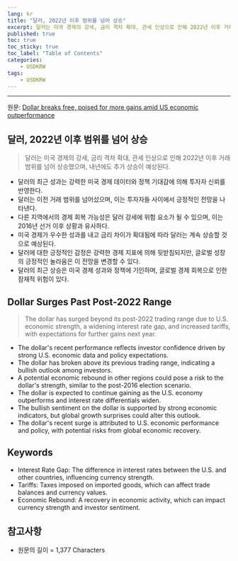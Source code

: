```yaml
---
lang: kr
title: "달러, 2022년 이후 범위를 넘어 상승"
excerpt: 달러는 미국 경제의 강세, 금리 격차 확대, 관세 인상으로 인해 2022년 이후 거래 범위를 넘어 상승했으며, 내년에도 추가 상승이 예상된다.
published: true
toc: true
toc_sticky: true
toc_label: "Table of Contents"
categories:
    - USDKRW
tags:
    - USDKRW
---
```


---

  원문: [Dollar breaks free, poised for more gains amid US economic outperformance](https://www.investing.com/news/forex-news/dollar-breaks-free-poised-for-more-gains-amid-us-economic-outperformance-3787492)

## 달러, 2022년 이후 범위를 넘어 상승

> 달러는 미국 경제의 강세, 금리 격차 확대, 관세 인상으로 인해 2022년 이후 거래 범위를 넘어 상승했으며, 내년에도 추가 상승이 예상된다.


- 달러의 최근 성과는 강력한 미국 경제 데이터와 정책 기대감에 의해 투자자 신뢰를 반영한다.
- 달러는 이전 거래 범위를 넘어섰으며, 이는 투자자들 사이에서 긍정적인 전망을 나타낸다.
- 다른 지역에서의 경제 회복 가능성은 달러 강세에 위험 요소가 될 수 있으며, 이는 2016년 선거 이후 상황과 유사하다.
- 미국 경제가 우수한 성과를 내고 금리 차이가 확대됨에 따라 달러는 계속 상승할 것으로 예상된다.
- 달러에 대한 긍정적인 감정은 강력한 경제 지표에 의해 뒷받침되지만, 글로벌 성장의 긍정적인 놀라움은 이 전망을 변경할 수 있다.
- 달러의 최근 상승은 미국 경제 성과와 정책에 기인하며, 글로벌 경제 회복으로 인한 잠재적 위험이 있다.

## Dollar Surges Past Post-2022 Range

> The dollar has surged beyond its post-2022 trading range due to U.S. economic strength, a widening interest rate gap, and increased tariffs, with expectations for further gains next year.


- The dollar's recent performance reflects investor confidence driven by strong U.S. economic data and policy expectations.
- The dollar has broken above its previous trading range, indicating a bullish outlook among investors.
- A potential economic rebound in other regions could pose a risk to the dollar's strength, similar to the post-2016 election scenario.
- The dollar is expected to continue gaining as the U.S. economy outperforms and interest rate differentials widen.
- The bullish sentiment on the dollar is supported by strong economic indicators, but global growth surprises could alter this outlook.
- The dollar's recent surge is attributed to U.S. economic performance and policy, with potential risks from global economic recovery.

## Keywords

- Interest Rate Gap: The difference in interest rates between the U.S. and other countries, influencing currency strength.
- Tariffs: Taxes imposed on imported goods, which can affect trade balances and currency values.
- Economic Rebound: A recovery in economic activity, which can impact currency strength and investor sentiment.

## 참고사항

- 원문의 길이 = 1,377 Characters


